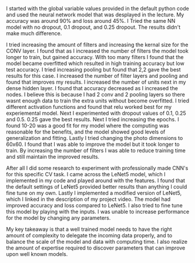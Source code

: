 
I started with the global variable values provided in the default python code and used the neural
network model that was desplayed in the lecture. My accuracy was around 90% and loss around 45%. I Tried
the same NN model with no dropout, 0.1 dropout, and 0.25 dropout. The results didn't make much difference.

I tried increasing the amount of filters and increasing the kernal size for the CONV layer. I found that
as I increased the number of filters the model took longer to train, but gained accuracy. With too many
filters I found that the model became overfitted which resulted in high training accuracy but low
test accuracy. I tried increasing pooling but found that 2,2 gave the best results for this case.
I increased the number of filter layers and pooling and found that improves my results.
I increased the number of units next in my dense hidden layer. I found that accuracy decreased as I
increased the nodes. I believe this is because I had 2 conv and 2 pooling layers so there wasnt enough
data to train the extra units without become overfitted. I tried different activation functions and
found that relu worked best for my experiemental model. Next I experimented with dropout values of 0.1,
0.25 and 0.5. 0.25 gave the best results. Next I tried increasing the epochs. I found 10-20 was a good
fit for my model where the computing was reasonable for the benefits, and the model showed good levels
of generalization and fitting. Lastly I tried changing the photo dimensions to 60x60. I found that
I was able to improve the model but it took longer to train. By increasing the number of filters I was
able to reduce training time and still maintain the improved results.

After all I did some research to experiment with professionally made CNN's for this specific CV task.
I came across the LeNet5 model, which I implemented in my code and played around with the features. I found
that the default settings of LeNet5 provided better results than anything I could fine tune on my own.
Lastly I implemented a modified version of LeNet5, which I linked in the description of my project video.
The model had improved accuracy and loss compared to LeNet5. I also tried to fine tune this model by playing
with the inputs. I was unable to increase performance for the model by changing any parameters.

My key takeaway is that a well trained model needs to have the right amount of complexity to delegate the
incoming data properly, and to balance the scale of the model and data with computing time. I also
realize the amount of expertise required to discover parameters that can improve upon well known models.